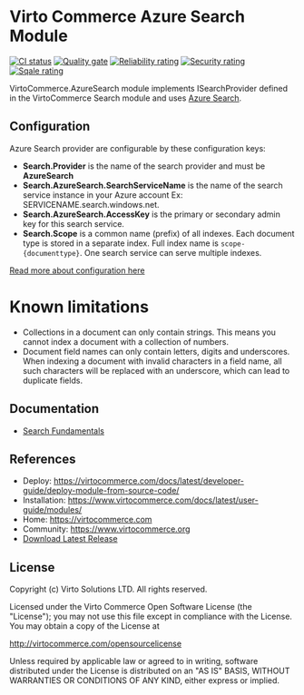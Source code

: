 ﻿# Virto Commerce Azure Search Module

[![CI status](https://github.com/VirtoCommerce/vc-module-azure-search/workflows/Module%20CI/badge.svg?branch=dev)](https://github.com/VirtoCommerce/vc-module-azure-search/actions?query=workflow%3A"Module+CI") [![Quality gate](https://sonarcloud.io/api/project_badges/measure?project=VirtoCommerce_vc-module-azure-search&metric=alert_status&branch=dev)](https://sonarcloud.io/dashboard?id=VirtoCommerce_vc-module-azure-search) [![Reliability rating](https://sonarcloud.io/api/project_badges/measure?project=VirtoCommerce_vc-module-azure-search&metric=reliability_rating&branch=dev)](https://sonarcloud.io/dashboard?id=VirtoCommerce_vc-module-azure-search) [![Security rating](https://sonarcloud.io/api/project_badges/measure?project=VirtoCommerce_vc-module-azure-search&metric=security_rating&branch=dev)](https://sonarcloud.io/dashboard?id=VirtoCommerce_vc-module-azure-search) [![Sqale rating](https://sonarcloud.io/api/project_badges/measure?project=VirtoCommerce_vc-module-azure-search&metric=sqale_rating&branch=dev)](https://sonarcloud.io/dashboard?id=VirtoCommerce_vc-module-azure-search)

VirtoCommerce.AzureSearch module implements ISearchProvider defined in the VirtoCommerce Search module and uses <a href="https://azure.microsoft.com/en-us/services/search/" target="_blank">Azure Search</a>.

## Configuration
Azure Search provider are configurable by these configuration keys:

* **Search.Provider** is the name of the search provider and must be **AzureSearch**
* **Search.AzureSearch.SearchServiceName** is the name of the search service instance in your Azure account Ex: SERVICENAME.search.windows.net.
* **Search.AzureSearch.AccessKey** is the primary or secondary admin key for this search service.
* **Search.Scope** is a common name (prefix) of all indexes. Each document type is stored in a separate index. Full index name is `scope-{documenttype}`. One search service can serve multiple indexes.

[Read more about configuration here](https://virtocommerce.com/docs/user-guide/configuration-settings/)

# Known limitations
* Collections in a document can only contain strings. This means you cannot index a document with a collection of numbers.
* Document field names can only contain letters, digits and underscores. When indexing a document with invalid characters in a field name, all such characters will be replaced with an underscore, which can lead to duplicate fields.

## Documentation

* [Search Fundamentals](https://virtocommerce.com/docs/fundamentals/search/)

## References

* Deploy: https://virtocommerce.com/docs/latest/developer-guide/deploy-module-from-source-code/
* Installation: https://www.virtocommerce.com/docs/latest/user-guide/modules/
* Home: https://virtocommerce.com
* Community: https://www.virtocommerce.org
* [Download Latest Release](https://github.com/VirtoCommerce/vc-module-catalog/releases/latest)

## License

Copyright (c) Virto Solutions LTD.  All rights reserved.

Licensed under the Virto Commerce Open Software License (the "License"); you
may not use this file except in compliance with the License. You may
obtain a copy of the License at

http://virtocommerce.com/opensourcelicense

Unless required by applicable law or agreed to in writing, software
distributed under the License is distributed on an "AS IS" BASIS,
WITHOUT WARRANTIES OR CONDITIONS OF ANY KIND, either express or
implied.
